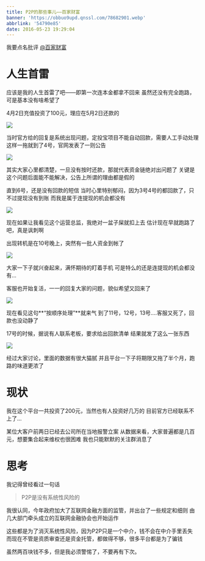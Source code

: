 ```yaml
---
title: P2P的那些事儿——百家财富
banner: 'https://obbuo9upd.qnssl.com/78682901.webp'
abbrlink: '54790e85'
date: 2016-05-23 19:29:04
---
```

我要点名批评 [@百家财富](http://www.baijiacaifu.com/) 
<!--more-->

# 人生首雷

应该是我的人生首雷了吧——即第一次连本金都拿不回来
虽然还没有完全跑路，可是基本没有啥希望了

4月2日充值投资了100元，理应在5月2日还款的

![](https://obbuo9upd.qnssl.com/16-5-23/71517747.jpg)

当时官方给的回复是系统出现问题，定投宝项目不能自动回款，需要人工手动处理
这样一拖就到了4号，官网发表了一则公告

![](https://obbuo9upd.qnssl.com/16-5-23/27742641.jpg)

其实大家心里都清楚，一旦没有按时还款，那就代表资金链绝对出问题了
关键是这个问题后面能不能解决，公告上所谓的理由都是假的

直到6号，还是没有回款的短信
当时心里特别郁闷，因为3号4号的都回款了，只不过提现没有到账
而我是属于连提现的机会都没有

![](https://obbuo9upd.qnssl.com/16-5-23/55797785.jpg)

现在如果让我看见这个运营总监，我绝对一盆子屎就扣上去
估计现在早就跑路了吧，真是讽刺啊

出现转机是在10号晚上，突然有一批人资金到帐了

![](https://obbuo9upd.qnssl.com/16-5-23/4978677.jpg)

大家一下子就兴奋起来，满怀期待的盯着手机
可是特么的还是连提现的机会都没有...

客服也开始复活，一一的回复大家的问题，貌似希望又回来了

![](https://obbuo9upd.qnssl.com/16-5-23/5467028.jpg)

现在看见这句**“按顺序处理”**就来气
到了11号，12号，13号....客服又死了，回款也没动静了


17号的时候，据说有人联系老板，要求给出回款清单
结果就发了这么一张东西

![](https://obbuo9upd.qnssl.com/16-5-23/78617657.jpg)

经过大家讨论，里面的数据有很大猫腻
并且平台一下子将期限又拖了半个月，跑路的味道更浓了

# 现状

我在这个平台一共投资了200元，当然也有人投资好几万的
目前官方已经联系不上了...

某位大客户前两日已经去公司所在当地报警立案
从数据来看，大家普遍都是几百元，想要集合起来维权也很困难
我也只能默默的关注群消息了


# 思考

我记得曾经看过一句话

> P2P是没有系统性风险的

我很认同，今年政府加大了互联网金融方面的监管，并出台了一些规定和细则
由几大部门牵头成立的互联网金融协会也开始运作

这些都是为了消灭系统性风险，因为P2P只是一个中介，钱不会在中介手里丢失
而现在不管是资质审查还是资金托管，都做得不够，很多平台都是为了骗钱

虽然两百块钱不多，但是我必须警惕了，不要再有下次。
